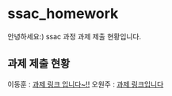 # ssac_homework

안녕하세요:)
ssac 과정 과제 제출 현황입니다.

## 과제 제출 현황

이동훈 : [과제 링크 입니다~!!](https://www.github.com)
오원주 : [과제 링크입니다](https://github.com/PancakeCookie/ssac_homework.git)
